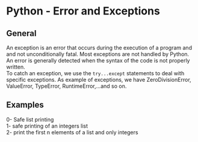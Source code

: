 <h1>Python - Error and Exceptions</h1>
<h2>General</h2>
An exception is an error that occurs during the execution of a program and and not unconditionally fatal. Most exceptions are not handled by Python.</br>
An error is generally detected when the syntax of the code is not properly written.</br>
To catch an exception, we use the <code>try...except</code> statements to deal with specific exceptions. As example of exceptions, we have ZeroDivisionError, ValueError, TypeError, RuntimeError,...and so on.</br>
<h2>Examples</h2>
0- Safe list printing</br>
1- safe printing of an integers list</br>
2- print the first n elements of a list and only integers</br>
